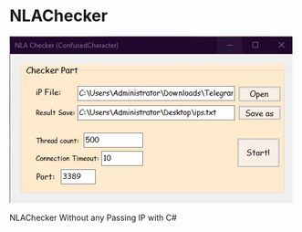 # NLAChecker
 
 ![alt](https://raw.githubusercontent.com/ConfusedCharacter/NLAChecker/main/video.gif)

NLAChecker Without any Passing IP with C#
